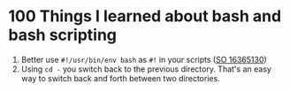 # 100 Things I learned about bash and bash scripting

1. Better use `#!/usr/bin/env bash` as `#!` in your scripts ([SO 16365130](https://stackoverflow.com/a/16365367))
1. Using `cd -` you switch back to the previous directory. That's an easy way to switch back and forth between two directories.
